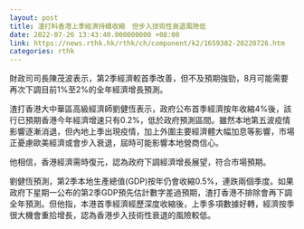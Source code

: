 ```yaml
---
layout: post
title: 渣打料香港上季經濟持續收縮　但步入技術性衰退風險低
date: 2022-07-26 13:43:40.000000000 +08:00
link: https://news.rthk.hk/rthk/ch/component/k2/1659382-20220726.htm
categories: rthk
---
```


財政司司長陳茂波表示，第2季經濟較首季改善，但不及預期強勁，8月可能需要再次下調目前1%至2%的全年經濟增長預測。

渣打香港大中華區高級經濟師劉健恆表示，政府公布首季經濟按年收縮4%後，該行已預期香港今年經濟增速只有0.2%，低於政府預測區間。雖然本地第五波疫情影響逐漸消退，但內地上季出現疫情，加上外圍主要經濟體大幅加息等影響，市場正憂慮歐美經濟或會步入衰退，屆時可能影響本地營商信心。

他相信，香港經濟需時復元，認為政府下調經濟增長展望，符合市場預期。

劉健恆預測，第2季本地生產總值(GDP)按年仍會收縮0.5%，連跌兩個季度。如果政府下星期一公布的第2季GDP預先估計數字差過預期，渣打香港不排除會再下調全年預測。但他指，本港首季經濟經歷深度收縮後，上季多項數據好轉，經濟按季很大機會重拾增長，認為香港步入技術性衰退的風險較低。
